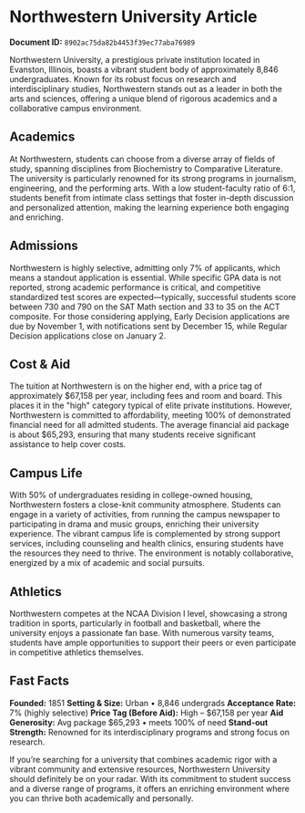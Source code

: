 # Northwestern University Article

**Document ID:** `8902ac75da82b4453f39ec77aba76989`

Northwestern University, a prestigious private institution located in Evanston, Illinois, boasts a vibrant student body of approximately 8,846 undergraduates. Known for its robust focus on research and interdisciplinary studies, Northwestern stands out as a leader in both the arts and sciences, offering a unique blend of rigorous academics and a collaborative campus environment.

## Academics
At Northwestern, students can choose from a diverse array of fields of study, spanning disciplines from Biochemistry to Comparative Literature. The university is particularly renowned for its strong programs in journalism, engineering, and the performing arts. With a low student-faculty ratio of 6:1, students benefit from intimate class settings that foster in-depth discussion and personalized attention, making the learning experience both engaging and enriching.

## Admissions
Northwestern is highly selective, admitting only 7% of applicants, which means a standout application is essential. While specific GPA data is not reported, strong academic performance is critical, and competitive standardized test scores are expected—typically, successful students score between 730 and 790 on the SAT Math section and 33 to 35 on the ACT composite. For those considering applying, Early Decision applications are due by November 1, with notifications sent by December 15, while Regular Decision applications close on January 2.

## Cost & Aid
The tuition at Northwestern is on the higher end, with a price tag of approximately $67,158 per year, including fees and room and board. This places it in the "high" category typical of elite private institutions. However, Northwestern is committed to affordability, meeting 100% of demonstrated financial need for all admitted students. The average financial aid package is about $65,293, ensuring that many students receive significant assistance to help cover costs.

## Campus Life
With 50% of undergraduates residing in college-owned housing, Northwestern fosters a close-knit community atmosphere. Students can engage in a variety of activities, from running the campus newspaper to participating in drama and music groups, enriching their university experience. The vibrant campus life is complemented by strong support services, including counseling and health clinics, ensuring students have the resources they need to thrive. The environment is notably collaborative, energized by a mix of academic and social pursuits.

## Athletics
Northwestern competes at the NCAA Division I level, showcasing a strong tradition in sports, particularly in football and basketball, where the university enjoys a passionate fan base. With numerous varsity teams, students have ample opportunities to support their peers or even participate in competitive athletics themselves.

## Fast Facts
**Founded:** 1851
**Setting & Size:** Urban • 8,846 undergrads
**Acceptance Rate:** 7% (highly selective)
**Price Tag (Before Aid):** High – $67,158 per year
**Aid Generosity:** Avg package $65,293 • meets 100% of need
**Stand-out Strength:** Renowned for its interdisciplinary programs and strong focus on research.

If you’re searching for a university that combines academic rigor with a vibrant community and extensive resources, Northwestern University should definitely be on your radar. With its commitment to student success and a diverse range of programs, it offers an enriching environment where you can thrive both academically and personally.
